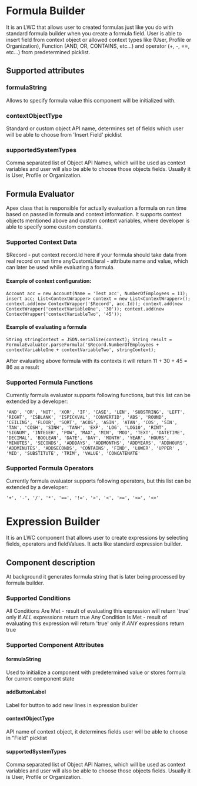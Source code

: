 # Formula Builder

It is an LWC that allows user to created formulas just like you do with standard formula builder when you create a formula field. User is able to insert field from context object or allowed context types like (User, Profile or Organization), Function (AND, OR, CONTAINS, etc...) and operator (+, -, ==, etc...) from predetermined picklist.

## Supported attributes

### formulaString
Allows to specify formula value this component will be initialized with.
### contextObjectType
Standard or custom object API name, determines set of fields which user will be able to choose from 'Insert Field' picklist
### supportedSystemTypes
Comma separated list of Object API Names, which will be used as context variables and user will also be able to choose those objects fields. Usually it is User, Profile or Organization.

## Formula Evaluator

Apex class that is responsible for actually evaluation a formula on run time based on passed in formula and context information. It supports context objects mentioned above and custom context variables, where developer is able to specify some custom constants.

### Supported Context Data

 $Record - put context record.Id here if your formula should take data from real record on run time
 anyCustomLiteral - attribute name and value, which can later be used while evaluating a formula.
 
 #### Example of context configuration: 
 
   `Account acc = new Account(Name = 'Test acc', NumberOfEmployees = 11);
   insert acc;
   List<ContextWrapper> context = new List<ContextWrapper>();
   context.add(new ContextWrapper('$Record', acc.Id));
   context.add(new ContextWrapper('contextVariableOne', '30'));
   context.add(new ContextWrapper('contextVariableTwo', '45'));`
   
   #### Example of evaluating a formula
   `String stringContext = JSON.serialize(context);
   String result = FormulaEvaluator.parseFormula('$Record.NumberOfEmployees + contextVariableOne + contextVariableTwo', stringContext);`
   
   After evaluating above formula with its contexts it will return 11 + 30 + 45 = 86 as a result
### Supported Formula Functions

Currently formula evaluator supports following functions, but this list can be extended by a developer:

`'AND', 'OR', 'NOT', 'XOR', 'IF', 'CASE', 'LEN', 'SUBSTRING', 'LEFT', 'RIGHT',
        'ISBLANK', 'ISPICKVAL', 'CONVERTID', 'ABS', 'ROUND', 'CEILING', 'FLOOR', 'SQRT', 'ACOS',
        'ASIN', 'ATAN', 'COS', 'SIN', 'TAN', 'COSH', 'SINH', 'TANH', 'EXP', 'LOG', 'LOG10', 'RINT',
        'SIGNUM', 'INTEGER', 'POW', 'MAX', 'MIN', 'MOD', 'TEXT', 'DATETIME', 'DECIMAL', 'BOOLEAN',
        'DATE', 'DAY', 'MONTH', 'YEAR', 'HOURS', 'MINUTES', 'SECONDS', 'ADDDAYS', 'ADDMONTHS',
        'ADDYEARS', 'ADDHOURS', 'ADDMINUTES', 'ADDSECONDS', 'CONTAINS', 'FIND', 'LOWER', 'UPPER'
        , 'MID', 'SUBSTITUTE', 'TRIM', 'VALUE', 'CONCATENATE'`
        
### Supported Formula Operators 

Currently formula evaluator supports following operators, but this list can be extended by a developer:

`'+', '-', '/', '*', '==', '!=', '>', '<', '>=', '<=', '<>'`

# Expression Builder

It is an LWC component that allows user to create expressions by selecting fields, operators and fieldValues. It acts like standard expression builder.

## Component description

At background it generates formula string that is later being processed by formula builder.

### Supported Conditions

All Conditions Are Met - result of evaluating this expression will return 'true' only if *ALL* expressions return true
Any Condition Is Met - result of evaluating this expression will return 'true' only if *ANY* expressions return true

### Supported Component Attributes

#### formulaString 
Used to initialize a component with predetermined value or stores formula for current component state 
#### addButtonLabel 
Label for button to add new lines in expression builder
#### contextObjectType 
API name of context object, it determines fields user will be able to choose in "Field" picklist
#### supportedSystemTypes 
Comma separated list of Object API Names, which will be used as context variables and user will also be able to choose those objects fields. Usually it is User, Profile or Organization.
